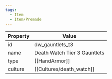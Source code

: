 ```yaml
---
tags:
  - Item
  - Item/Premade
---
```


| Property | Value                        |
| -------- | ---------------------------- |
| id       | dw_gauntlets_t3              |
| name     | Death Watch Tier 3 Gauntlets |
| type     | [[HandArmor]]                |
| culture  | [[Cultures/death_watch]]              |


